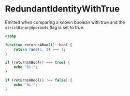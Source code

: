 # RedundantIdentityWithTrue

Emitted when comparing a known boolean with true and the `strictBinaryOperands` flag is set to true.

```php
<?php

function returnsABool(): bool {
    return rand(1, 2) === 1;
}

if (returnsABool() === true) {
    echo "hi!";
}

if (returnsABool() !== false) {
    echo "hi!";
}
```
